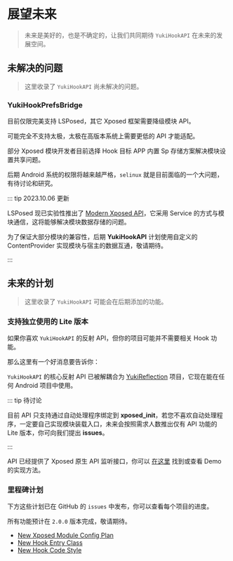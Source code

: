 # 展望未来

> 未来是美好的，也是不确定的，让我们共同期待 `YukiHookAPI` 在未来的发展空间。

## 未解决的问题

> 这里收录了 `YukiHookAPI` 尚未解决的问题。

### YukiHookPrefsBridge

目前仅限完美支持 LSPosed，其它 Xposed 框架需要降级模块 API。

可能完全不支持太极，太极在高版本系统上需要更低的 API 才能适配。

部分 Xposed 模块开发者目前选择 Hook 目标 APP 内置 Sp 存储方案解决模块设置共享问题。

后期 Android 系统的权限将越来越严格，`selinux` 就是目前面临的一个大问题，有待讨论和研究。

::: tip 2023.10.06 更新

LSPosed 现已实验性推出了 [Modern Xposed API](https://github.com/libxposed)，它采用 Service 的方式与模块通信，这将能够解决模块数据存储的问题。

为了保证大部分模块的兼容性，后期 **YukiHookAPI** 计划使用自定义的 ContentProvider 实现模块与宿主的数据互通，敬请期待。 

:::

## 未来的计划

> 这里收录了 `YukiHookAPI` 可能会在后期添加的功能。

### 支持独立使用的 Lite 版本

如果你喜欢 `YukiHookAPI` 的反射 API，但你的项目可能并不需要相关 Hook 功能。

那么这里有一个好消息要告诉你：

`YukiHookAPI` 的核心反射 API 已被解耦合为 [YukiReflection](https://github.com/HighCapable/YukiReflection) 项目，它现在能在任何 Android 项目中使用。

::: tip 待讨论

目前 API 只支持通过自动处理程序绑定到 **xposed_init**，若您不喜欢自动处理程序，一定要自己实现模块装载入口，未来会按照需求人数推出仅有 API 功能的 Lite 版本，你可向我们提出 **issues**。

:::

API 已经提供了 Xposed 原生 API 监听接口，你可以 [在这里](../config/xposed-using#原生-xposed-api-事件) 找到或查看 Demo 的实现方法。

### 里程碑计划

下方这些计划已在 GitHub 的 `issues` 中发布，你可以查看每个项目的进度。

所有功能预计在 `2.0.0` 版本完成，敬请期待。

- [New Xposed Module Config Plan](https://github.com/HighCapable/YukiHookAPI/issues/49)
- [New Hook Entry Class](https://github.com/HighCapable/YukiHookAPI/issues/48)
- [New Hook Code Style](https://github.com/HighCapable/YukiHookAPI/issues/33)